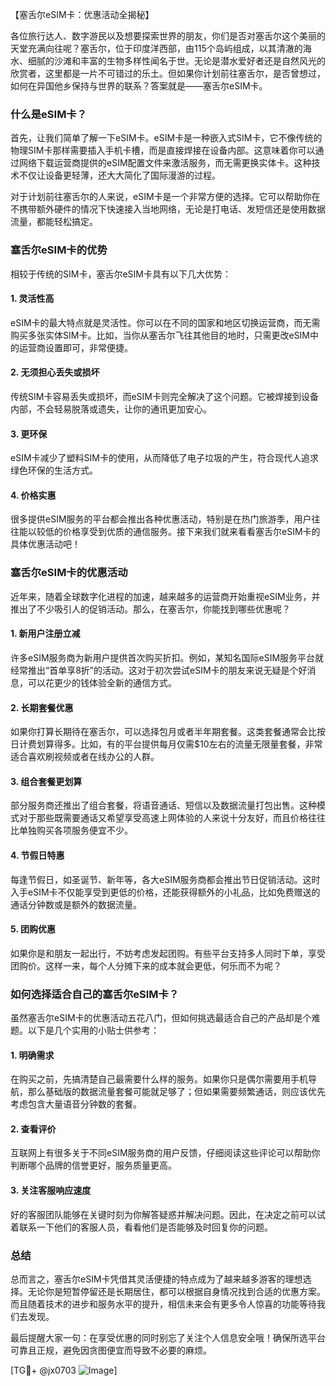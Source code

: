 【塞舌尔eSIM卡：优惠活动全揭秘】

各位旅行达人、数字游民以及想要探索世界的朋友，你们是否对塞舌尔这个美丽的天堂充满向往呢？塞舌尔，位于印度洋西部，由115个岛屿组成，以其清澈的海水、细腻的沙滩和丰富的生物多样性闻名于世。无论是潜水爱好者还是自然风光的欣赏者，这里都是一片不可错过的乐土。但如果你计划前往塞舌尔，是否曾想过，如何在异国他乡保持与世界的联系？答案就是——塞舌尔eSIM卡。

### 什么是eSIM卡？

首先，让我们简单了解一下eSIM卡。eSIM卡是一种嵌入式SIM卡，它不像传统的物理SIM卡那样需要插入手机卡槽，而是直接焊接在设备内部。这意味着你可以通过网络下载运营商提供的eSIM配置文件来激活服务，而无需更换实体卡。这种技术不仅让设备更轻薄，还大大简化了国际漫游的过程。

对于计划前往塞舌尔的人来说，eSIM卡是一个非常方便的选择。它可以帮助你在不携带额外硬件的情况下快速接入当地网络，无论是打电话、发短信还是使用数据流量，都能轻松搞定。

### 塞舌尔eSIM卡的优势

相较于传统的SIM卡，塞舌尔eSIM卡具有以下几大优势：

#### 1. 灵活性高
eSIM卡的最大特点就是灵活性。你可以在不同的国家和地区切换运营商，而无需购买多张实体SIM卡。比如，当你从塞舌尔飞往其他目的地时，只需更改eSIM中的运营商设置即可，非常便捷。

#### 2. 无须担心丢失或损坏
传统SIM卡容易丢失或损坏，而eSIM卡则完全解决了这个问题。它被焊接到设备内部，不会轻易脱落或遗失，让你的通讯更加安心。

#### 3. 更环保
eSIM卡减少了塑料SIM卡的使用，从而降低了电子垃圾的产生，符合现代人追求绿色环保的生活方式。

#### 4. 价格实惠
很多提供eSIM服务的平台都会推出各种优惠活动，特别是在热门旅游季，用户往往能以较低的价格享受到优质的通信服务。接下来我们就来看看塞舌尔eSIM卡的具体优惠活动吧！

### 塞舌尔eSIM卡的优惠活动

近年来，随着全球数字化进程的加速，越来越多的运营商开始重视eSIM业务，并推出了不少吸引人的促销活动。那么，在塞舌尔，你能找到哪些优惠呢？

#### 1. 新用户注册立减
许多eSIM服务商为新用户提供首次购买折扣。例如，某知名国际eSIM服务平台就经常推出“首单享8折”的活动。这对于初次尝试eSIM卡的朋友来说无疑是个好消息，可以花更少的钱体验全新的通信方式。

#### 2. 长期套餐优惠
如果你打算长期待在塞舌尔，可以选择包月或者半年期套餐。这类套餐通常会比按日计费划算得多。比如，有的平台提供每月仅需$10左右的流量无限量套餐，非常适合喜欢刷视频或者在线办公的人群。

#### 3. 组合套餐更划算
部分服务商还推出了组合套餐，将语音通话、短信以及数据流量打包出售。这种模式对于那些既需要通话又希望享受高速上网体验的人来说十分友好，而且价格往往比单独购买各项服务便宜不少。

#### 4. 节假日特惠
每逢节假日，如圣诞节、新年等，各大eSIM服务商都会推出节日促销活动。这时入手eSIM卡不仅能享受到更低的价格，还能获得额外的小礼品，比如免费赠送的通话分钟数或是额外的数据流量。

#### 5. 团购优惠
如果你是和朋友一起出行，不妨考虑发起团购。有些平台支持多人同时下单，享受团购价。这样一来，每个人分摊下来的成本就会更低，何乐而不为呢？

### 如何选择适合自己的塞舌尔eSIM卡？

虽然塞舌尔eSIM卡的优惠活动五花八门，但如何挑选最适合自己的产品却是个难题。以下是几个实用的小贴士供参考：

#### 1. 明确需求
在购买之前，先搞清楚自己最需要什么样的服务。如果你只是偶尔需要用手机导航，那么基础版的数据流量套餐可能就足够了；但如果需要频繁通话，则应该优先考虑包含大量语音分钟数的套餐。

#### 2. 查看评价
互联网上有很多关于不同eSIM服务商的用户反馈，仔细阅读这些评论可以帮助你判断哪个品牌的信誉更好，服务质量更高。

#### 3. 关注客服响应速度
好的客服团队能够在关键时刻为你解答疑惑并解决问题。因此，在决定之前可以试着联系一下他们的客服人员，看看他们是否能够及时回复你的问题。

### 总结

总而言之，塞舌尔eSIM卡凭借其灵活便捷的特点成为了越来越多游客的理想选择。无论你是短暂停留还是长期居住，都可以根据自身情况找到合适的优惠方案。而且随着技术的进步和服务水平的提升，相信未来会有更多令人惊喜的功能等待我们去发现。

最后提醒大家一句：在享受优惠的同时别忘了关注个人信息安全哦！确保所选平台可靠且正规，避免因贪图便宜而导致不必要的麻烦。

[TG💪+ @jx0703 ![Image](https://github.com/user-attachments/assets/dbca1d08-cadb-493c-b0ec-ad6f7a83f270)]